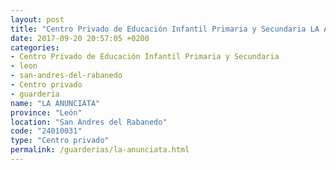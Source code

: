 ```yaml
---
layout: post
title: "Centro Privado de Educación Infantil Primaria y Secundaria LA ANUNCIATA"
date: 2017-09-20 20:57:05 +0200
categories:
- Centro Privado de Educación Infantil Primaria y Secundaria
- leon
- san-andres-del-rabanedo
- Centro privado
- guarderia
name: "LA ANUNCIATA"
province: "León"
location: "San Andres del Rabanedo"
code: "24010031"
type: "Centro privado"
permalink: /guarderias/la-anunciata.html
---
```

